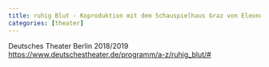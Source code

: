 ```yaml
---
title: ruhig Blut - Koproduktion mit dem Schauspielhaus Graz von Eleonore Khuen-Belasi
categories: [theater]
---
```



Deutsches Theater Berlin 2018/2019
https://www.deutschestheater.de/programm/a-z/ruhig_blut/#
